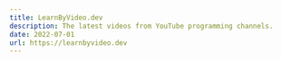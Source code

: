 ```yaml
---
title: LearnByVideo.dev
description: The latest videos from YouTube programming channels.
date: 2022-07-01
url: https://learnbyvideo.dev
---
```

